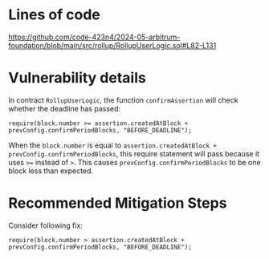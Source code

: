 # Lines of code
https://github.com/code-423n4/2024-05-arbitrum-foundation/blob/main/src/rollup/RollupUserLogic.sol#L82-L131

# Vulnerability details
In contract `RollupUserLogic`, the function `confirmAssertion` will check whether the deadline has passed:
```solidity
require(block.number >= assertion.createdAtBlock + prevConfig.confirmPeriodBlocks, "BEFORE_DEADLINE");
```
When the `block.number` is equal to `assertion.createdAtBlock + prevConfig.confirmPeriodBlocks`, this require statement will pass because it uses `>=` instead of `>`. This causes `prevConfig.confirmPeriodBlocks` to be one block less than expected.

# Recommended Mitigation Steps
Consider following fix:
```solidity
require(block.number > assertion.createdAtBlock + prevConfig.confirmPeriodBlocks, "BEFORE_DEADLINE");
```

